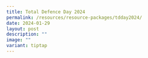```yaml
---
title: Total Defence Day 2024
permalink: /resources/resource-packages/tdday2024/
date: 2024-01-29
layout: post
description: ""
image: ""
variant: tiptap
---
```

